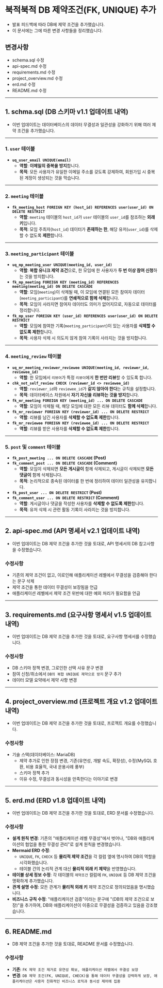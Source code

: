 
# 북적북적 DB 제약조건(FK, UNIQUE) 추가
- 발표 피드백에 따라 DB에 제약 조건을 추가했습니다.
- 이 문서에는 그에 따른 변경 사항들을 정리했습니다.

## 변경사항
- schema.sql 수정
- api-spec.md 수정
- requirements.md 수정
- project_overview.md 수정
- erd.md 수정
- README.md 수정

---

## 1. schma.sql (DB 스키마 v1.1 업데이트 내역)
- 이번 업데이트는 데이터베이스의 데이터 무결성과 일관성을 강화하기 위해 여러 제약 조건을 추가했습니다.

---

### 1. `user` 테이블
* **`uq_user_email UNIQUE(email)`**
    * **역할**: **이메일의 중복을 방지**합니다.
    * **목적**: 모든 사용자가 유일한 이메일 주소를 갖도록 강제하여, 회원가입 시 중복된 계정이 생성되는 것을 막습니다.

---

### 2. `meeting` 테이블
* **`fk_meeting_host FOREIGN KEY (host_id) REFERENCES user(user_id) ON DELETE RESTRICT`**
    * **역할**: `meeting` 테이블의 `host_id`가 `user` 테이블의 `user_id`를 참조하는 **외래 키**입니다.
    * **목적**: 모임 주최자(`host_id`) 데이터가 **존재하는 한**, 해당 유저(`user_id`)를 삭제할 수 없도록 **제한**합니다.

---

### 3. `meeting_participant` 테이블
* **`uq_mp_meeting_user UNIQUE(meeting_id, user_id)`**
    * **역할**: **복합 유니크 제약 조건**으로, 한 모임에 한 사용자가 **두 번 이상 참여 신청**하는 것을 방지합니다.
* **`fk_mp_meeting FOREIGN KEY (meeting_id) REFERENCES meeting(meeting_id) ON DELETE CASCADE`**
    * **역할**: 모임(`meeting`)이 삭제될 때, 이 모임에 연결된 모든 참여자 데이터(`meeting_participant`)를 **연쇄적으로 함께 삭제**합니다.
    * **목적**: 모임이 사라지면 참여자 데이터도 의미가 없어지므로, 자동으로 데이터를 정리합니다.
* **`fk_mp_user FOREIGN KEY (user_id) REFERENCES user(user_id) ON DELETE RESTRICT`**
    * **역할**: 모임에 참여한 기록(`meeting_participant`)이 있는 사용자를 **삭제할 수 없도록 제한**합니다.
    * **목적**: 사용자 삭제 시 의도치 않게 참여 기록이 사라지는 것을 방지합니다.

---

### 4. `meeting_review` 테이블
* **`uq_mr_meeting_reviewer_reviewee UNIQUE(meeting_id, reviewer_id, reviewee_id)`**
    * **역할**: 한 모임에서 `리뷰어`가 특정 `리뷰이`에게 **한 번만 리뷰**할 수 있도록 합니다.
* **`chk_not_self_review CHECK (reviewer_id <> reviewee_id)`**
    * **역할**: `reviewer_id`와 `reviewee_id`가 **같지 않아야 한다**는 규칙을 설정합니다.
    * **목적**: 데이터베이스 차원에서 **자기 자신을 리뷰하는 것을 방지**합니다.
* **`fk_mr_meeting FOREIGN KEY (meeting_id) ... ON DELETE CASCADE`**
    * **역할**: 모임이 삭제될 때, 해당 모임에 대한 모든 리뷰 데이터도 **함께 삭제**합니다.
* **`fk_mr_reviewer FOREIGN KEY (reviewer_id) ... ON DELETE RESTRICT`**
    * **역할**: 리뷰를 남긴 사용자를 **삭제할 수 없도록 제한**합니다.
* **`fk_mr_reviewee FOREIGN KEY (reviewee_id) ... ON DELETE RESTRICT`**
    * **역할**: 리뷰를 받은 사용자를 **삭제할 수 없도록 제한**합니다.

---

### 5. `post` 및 `comment` 테이블
* **`fk_post_meeting ... ON DELETE CASCADE` (Post)**
* **`fk_comment_post ... ON DELETE CASCADE` (Comment)**
    * **역할**: 모임이 삭제되면 **모든 게시글이** 함께 삭제되고, 게시글이 삭제되면 **모든 댓글이** 함께 삭제됩니다.
    * **목적**: 논리적으로 종속된 데이터를 한 번에 정리하여 데이터 일관성을 유지합니다.
* **`fk_post_user ... ON DELETE RESTRICT` (Post)**
* **`fk_comment_user ... ON DELETE RESTRICT` (Comment)**
    * **역할**: 게시글이나 댓글을 작성한 사용자를 **삭제할 수 없도록 제한**합니다.
    * **목적**: 유저 삭제 시 관련 활동 기록이 사라지는 것을 방지합니다.

---

## 2. api-spec.md (API 명세서 v2.1 업데이트 내역)
- 이번 업데이트는 DB 제약 조건을 추가한 것을 토대로, API 명세서의 DB 참고사항을 수정했습니다.

### 수정사항
- 기존의 제약 조건이 없고, 이로인해 애플리케이션 레벨에서 무결성을 검증해야 한다는 문구 삭제
- 제약 조건을 통한 데이터 무결성이 보장됨을 언급
- 애플리케이션 레벨에서 제약 조건 위반에 대한 예외 처리가 필요함을 언급

---

## 3. requirements.md (요구사항 명세서 v1.5 업데이트 내역)
- 이번 업데이트는 DB 제약 조건을 추가한 것을 토대로, 요구사항 명세서를 수정했습니다.

### 수정사항
- DB 스키마 정책 변경, 그로인한 선택 사유 문구 변경
- 참여 신청/취소에서 `DB의 복합 UNIQUE 제약으로 방지` 문구 추가
- 데이터 모델 요약에서 제약 사항 변경

---

## 4. project_overview.md (프로젝트 개요 v1.2 업데이트 내역)
- 이번 업데이트는 DB 제약 조건을 추가한 것을 토대로, 프로젝트 개요를 수정했습니다.

### 수정사항
- 기술 스택(데이터베이스: MariaDB)
  - 제약 추가로 인한 장점 변경, 기존(유연성, 개발 속도, 확장성), 수정(MySQL 호환, 비용 효율적, 국내 운용사례 풍부)
  - 스키마 정책 추가
  - 이유 수정, 무결성과 동시성을 만족한다는 이야기로 변경
---
## 5. erd.md (ERD v1.8 업데이트 내역)
- 이번 업데이트는 DB 제약 조건을 추가한 것을 토대로, ERD 문서를 수정했습니다.

### 수정사항
* **설계 원칙 변경**: 기존의 "애플리케이션 레벨 무결성"에서 벗어나, "DB와 애플리케이션의 협업을 통한 무결성 관리"로 설계 원칙을 변경했습니다.
* **Mermaid ERD 수정**:
  * `UNIQUE`, `FK`, `CHECK` 등 **물리적 제약 조건**을 각 컬럼 옆에 명시하여 DB의 역할을 시각화했습니다.
  * 테이블 간의 논리적 관계 대신 **물리적 외래 키 제약**을 반영했습니다.
* **테이블 상세 정보 수정**: 각 테이블의 `제약조건` 컬럼에 `FK`, `UNIQUE` 등 DB 제약 조건을 명확하게 추가했습니다.
* **관계 설명 수정**: 모든 관계가 **물리적 외래 키** 제약 조건으로 정의되었음을 명시했습니다.
* **비즈니스 규칙 수정**: "애플리케이션 검증"이라는 문구에 "(DB의 제약 조건으로 보장)"을 추가하여, DB와 애플리케이션이 이중으로 무결성을 검증하고 있음을 강조했습니다.

---

## 6. README.md
- DB 제약 조건을 추가한 것을 토대로, README 문서를 수정했습니다.

### 수정사항
* **기존**: `FK 제약 조건 제거로 유연성 확보, 애플리케이션 레벨에서 무결성 보장`
* **변경**: `DB 제약 조건(FK, UNIQUE, CHECK)을 통해 데이터 무결성을 강력하게 보장, 애플리케이션은 사용자 친화적인 비즈니스 로직과 동시성 제어에 집중`

